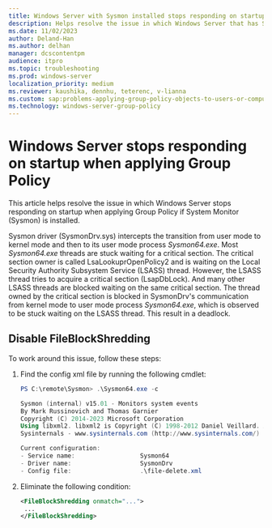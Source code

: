 ```yaml
---
title: Windows Server with Sysmon installed stops responding on startup when applying Group Policy 
description: Helps resolve the issue in which Windows Server that has Sysmon installed stops responding on startup when applying Group Policy. 
ms.date: 11/02/2023
author: Deland-Han
ms.author: delhan
manager: dcscontentpm
audience: itpro
ms.topic: troubleshooting
ms.prod: windows-server
localization_priority: medium
ms.reviewer: kaushika, dennhu, teterenc, v-lianna
ms.custom: sap:problems-applying-group-policy-objects-to-users-or-computers, csstroubleshoot, ikb2lmc
ms.technology: windows-server-group-policy
---
```

# Windows Server stops responding on startup when applying Group Policy

This article helps resolve the issue in which Windows Server stops responding on startup when applying Group Policy if System Monitor (Sysmon) is installed.

Sysmon driver (SysmonDrv.sys) intercepts the transition from user mode to kernel mode and then to its user mode process *Sysmon64.exe*. Most *Sysmon64.exe* threads are stuck waiting for a critical section. The critical section owner is called LsaLookuprOpenPolicy2 and is waiting on the Local Security Authority Subsystem Service (LSASS) thread. However, the LSASS thread tries to acquire a critical section (LsapDbLock). And many other LSASS threads are blocked waiting on the same critical section. The thread owned by the critical section is blocked in SysmonDrv's communication from kernel mode to user mode process *Sysmon64.exe*, which is observed to be stuck waiting on the LSASS thread. This result in a deadlock.

## Disable FileBlockShredding

To work around this issue, follow these steps:

1. Find the config xml file by running the following cmdlet:

    ```powershell
    PS C:\remote\Sysmon> .\Sysmon64.exe -c
    
    Sysmon (internal) v15.01 - Monitors system events
    By Mark Russinovich and Thomas Garnier
    Copyright (C) 2014-2023 Microsoft Corporation
    Using libxml2. libxml2 is Copyright (C) 1998-2012 Daniel Veillard. All Rights Reserved.
    Sysinternals - www.sysinternals.com (http://www.sysinternals.com/)
    
    Current configuration:
    - Service name:                  Sysmon64
    - Driver name:                   SysmonDrv
    - Config file:                   .\file-delete.xml
    ```

2. Eliminate the following condition:

    ```xml
    <FileBlockShredding onmatch="...">
     ...
    </FileBlockShredding>
    ```
